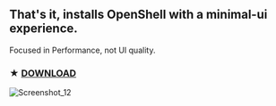 ## That's it, installs OpenShell with a minimal-ui experience.

Focused in Performance, not UI quality.

### ★ [**DOWNLOAD**](https://github.com/gzmatte/Minimal-Shell/releases/download/1/Minimal-OpenShell.bat)

![Screenshot_12](https://github.com/gzmatte/Minimal-Shell/assets/117684932/5447cbff-2dba-47b5-8a6e-8c5f2f0cdff0)
